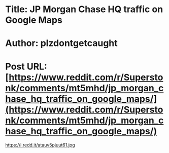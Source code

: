 # Title: JP Morgan Chase HQ traffic on Google Maps
# Author: plzdontgetcaught
# Post URL: [https://www.reddit.com/r/Superstonk/comments/mt5mhd/jp_morgan_chase_hq_traffic_on_google_maps/](https://www.reddit.com/r/Superstonk/comments/mt5mhd/jp_morgan_chase_hq_traffic_on_google_maps/)


https://i.redd.it/atauv5pjuut61.jpg